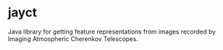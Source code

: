 # jayct
Java library for getting feature representations from images recorded by Imaging Atmospheric Cherenkov Telescopes.
